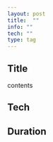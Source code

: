 ```yaml
---
layout: post
title:  ""
info: ""
tech: ""
type: tag
---
```


## Title
contents

## Tech


## Duration
